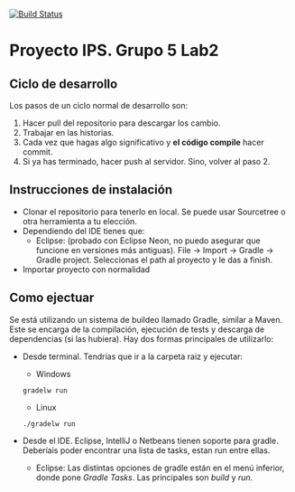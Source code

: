 [![Build Status](https://travis-ci.org/magicadri/TrabajoIps.svg?branch=master)](https://travis-ci.org/magicadri/TrabajoIps)
# Proyecto IPS. Grupo 5 Lab2

## Ciclo de desarrollo
Los pasos de un ciclo normal de desarrollo son:

1. Hacer pull del repositorio para descargar los cambio.
2. Trabajar en las historias.
3. Cada vez que hagas algo significativo y **el código compile** hacer commit.
4. Si ya has terminado, hacer push al servidor. Sino, volver al paso 2.

## Instrucciones de instalación
* Clonar el repositorio para tenerlo en local. Se puede usar Sourcetree o otra herramienta a tu elección.
* Dependiendo del IDE tienes que:
    * Eclipse: (probado con Eclipse Neon, no puedo asegurar que funcione en versiones más antiguas). File -> Import -> Gradle -> Gradle project. Seleccionas el path al proyecto y le das a finish.
* Importar proyecto con normalidad

## Como ejectuar
Se está utilizando un sistema de buildeo llamado Gradle, similar a Maven. Este se encarga de la compilación, ejecución de tests y descarga de dependencias (si las hubiera). Hay dos formas principales de utilizarlo:

* Desde terminal. Tendrías que ir a la carpeta raiz y ejecutar:
    * Windows 
  
    ```
    gradelw run
    ```

    * Linux 

    ```
    ./gradelw run
    ```
* Desde el IDE. Eclipse, IntelliJ o Netbeans tienen soporte para gradle. Deberíais poder encontrar una lista de tasks, estan run entre ellas.
    * Eclipse: Las distintas opciones de gradle están en el menú inferior, donde pone *Gradle Tasks*. Las principales son *build* y *run*.
